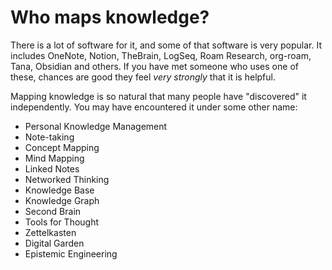 # Who maps knowledge?

There is a lot of software for it, and some of that software is very popular. It includes OneNote, Notion, TheBrain, LogSeq, Roam Research, org-roam, Tana, Obsidian and others. If you have met someone who uses one of these, chances are good they feel *very strongly* that it is helpful.

Mapping knowledge is so natural that many people have "discovered" it independently. You may have encountered it under some other name:

- Personal Knowledge Management
- Note-taking
- Concept Mapping
- Mind Mapping
- Linked Notes
- Networked Thinking
- Knowledge Base
- Knowledge Graph
- Second Brain
- Tools for Thought
- Zettelkasten
- Digital Garden
- Epistemic Engineering
